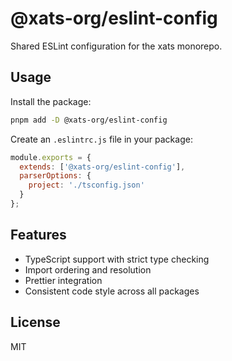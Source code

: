 # @xats-org/eslint-config

Shared ESLint configuration for the xats monorepo.

## Usage

Install the package:

```bash
pnpm add -D @xats-org/eslint-config
```

Create an `.eslintrc.js` file in your package:

```js
module.exports = {
  extends: ['@xats-org/eslint-config'],
  parserOptions: {
    project: './tsconfig.json'
  }
};
```

## Features

- TypeScript support with strict type checking
- Import ordering and resolution
- Prettier integration
- Consistent code style across all packages

## License

MIT